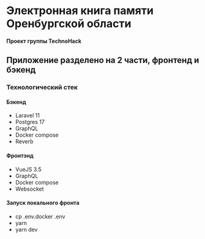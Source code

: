 # Электронная книга памяти Оренбургской области
#### Проект группы TechnoHack

## Приложение разделено на 2 части, фронтенд и бэкенд
### Технологический стек
#### Бэкенд
- Laravel 11
- Postgres 17
- GraphQL
- Docker compose
- Reverb

#### Фронтэнд
- VueJS 3.5
- GraphQL
- Docker compose
- Websocket

#### Запуск локального фронта
* cp .env.docker .env
* yarn
* yarn dev
